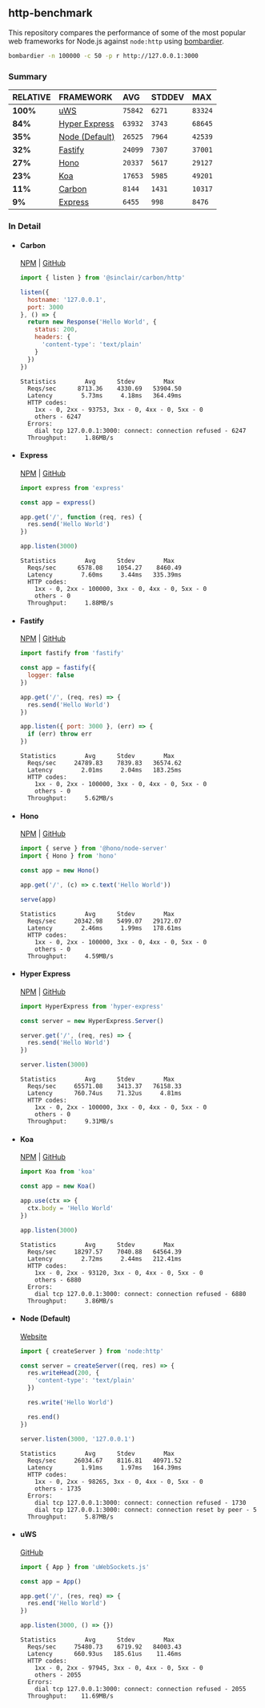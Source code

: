 ## http-benchmark

This repository compares the performance of some of the most popular web frameworks for Node.js against `node:http` using [bombardier](https://github.com/codesenberg/bombardier).

```bash
bombardier -n 100000 -c 50 -p r http://127.0.0.1:3000
```

### Summary

| RELATIVE | FRAMEWORK | AVG | STDDEV | MAX |
| :--- | :--- | :--- | :--- | :--- |
| **100%** | [uWS](#uws) | `75842` | `6271` | `83324` |
| **84%** | [Hyper Express](#hyper-express) | `63932` | `3743` | `68645` |
| **35%** | [Node (Default)](#node-default) | `26525` | `7964` | `42539` |
| **32%** | [Fastify](#fastify) | `24099` | `7307` | `37001` |
| **27%** | [Hono](#hono) | `20337` | `5617` | `29127` |
| **23%** | [Koa](#koa) | `17653` | `5985` | `49201` |
| **11%** | [Carbon](#carbon) | `8144` | `1431` | `10317` |
| **9%** | [Express](#express) | `6455` | `998` | `8476` |


### In Detail

- #### Carbon
  [NPM](https://npmjs.com/@sinclair/carbon) | [GitHub](https://github.com/sinclairzx81/carbon)
  ```js
  import { listen } from '@sinclair/carbon/http'

  listen({
    hostname: '127.0.0.1',
    port: 3000
  }, () => {
    return new Response('Hello World', {
      status: 200,
      headers: {
        'content-type': 'text/plain'
      }
    })
  })
  ```

  ```
  Statistics        Avg      Stdev        Max
    Reqs/sec      8713.36    4330.69   53904.50
    Latency        5.73ms     4.18ms   364.49ms
    HTTP codes:
      1xx - 0, 2xx - 93753, 3xx - 0, 4xx - 0, 5xx - 0
      others - 6247
    Errors:
      dial tcp 127.0.0.1:3000: connect: connection refused - 6247
    Throughput:     1.86MB/s
  ```

- #### Express
  [NPM](https://npmjs.com/express) | [GitHub](https://github.com/expressjs/express)
  ```js
  import express from 'express'

  const app = express()

  app.get('/', function (req, res) {
    res.send('Hello World')
  })

  app.listen(3000)
  ```

  ```
  Statistics        Avg      Stdev        Max
    Reqs/sec      6578.08    1054.27    8460.49
    Latency        7.60ms     3.44ms   335.39ms
    HTTP codes:
      1xx - 0, 2xx - 100000, 3xx - 0, 4xx - 0, 5xx - 0
      others - 0
    Throughput:     1.88MB/s
  ```

- #### Fastify
  [NPM](https://npmjs.com/fastify) | [GitHub](https://github.com/fastify/fastify)
  ```js
  import fastify from 'fastify'

  const app = fastify({
    logger: false
  })

  app.get('/', (req, res) => {
    res.send('Hello World')
  })

  app.listen({ port: 3000 }, (err) => {
    if (err) throw err
  })
  ```

  ```
  Statistics        Avg      Stdev        Max
    Reqs/sec     24789.83    7839.83   36574.62
    Latency        2.01ms     2.04ms   183.25ms
    HTTP codes:
      1xx - 0, 2xx - 100000, 3xx - 0, 4xx - 0, 5xx - 0
      others - 0
    Throughput:     5.62MB/s
  ```

- #### Hono
  [NPM](https://npmjs.com/hono) | [GitHub](https://github.com/honojs/hono)
  ```js
  import { serve } from '@hono/node-server'
  import { Hono } from 'hono'

  const app = new Hono()

  app.get('/', (c) => c.text('Hello World'))

  serve(app)
  ```

  ```
  Statistics        Avg      Stdev        Max
    Reqs/sec     20342.98    5499.07   29172.07
    Latency        2.46ms     1.99ms   178.61ms
    HTTP codes:
      1xx - 0, 2xx - 100000, 3xx - 0, 4xx - 0, 5xx - 0
      others - 0
    Throughput:     4.59MB/s
  ```

- #### Hyper Express
  [NPM](https://npmjs.com/hyper-express) | [GitHub](https://github.com/kartikk221/hyper-express)
  ```js
  import HyperExpress from 'hyper-express'

  const server = new HyperExpress.Server()

  server.get('/', (req, res) => {
    res.send('Hello World')
  })

  server.listen(3000)
  ```

  ```
  Statistics        Avg      Stdev        Max
    Reqs/sec     65571.08    3413.37   76158.33
    Latency      760.74us    71.32us     4.81ms
    HTTP codes:
      1xx - 0, 2xx - 100000, 3xx - 0, 4xx - 0, 5xx - 0
      others - 0
    Throughput:     9.31MB/s
  ```

- #### Koa
  [NPM](https://npmjs.com/koa) | [GitHub](https://github.com/koajs/koa)
  ```js
  import Koa from 'koa'

  const app = new Koa()

  app.use(ctx => {
    ctx.body = 'Hello World'
  })

  app.listen(3000)
  ```

  ```
  Statistics        Avg      Stdev        Max
    Reqs/sec     18297.57    7040.88   64564.39
    Latency        2.72ms     2.44ms   212.41ms
    HTTP codes:
      1xx - 0, 2xx - 93120, 3xx - 0, 4xx - 0, 5xx - 0
      others - 6880
    Errors:
      dial tcp 127.0.0.1:3000: connect: connection refused - 6880
    Throughput:     3.86MB/s
  ```

- #### Node (Default)
  [Website](https://nodejs.org/api/http.html)
  ```js
  import { createServer } from 'node:http'

  const server = createServer((req, res) => {
    res.writeHead(200, {
      'content-type': 'text/plain'
    })

    res.write('Hello World')

    res.end()
  })

  server.listen(3000, '127.0.0.1')
  ```

  ```
  Statistics        Avg      Stdev        Max
    Reqs/sec     26034.67    8116.81   40971.52
    Latency        1.91ms     1.97ms   164.39ms
    HTTP codes:
      1xx - 0, 2xx - 98265, 3xx - 0, 4xx - 0, 5xx - 0
      others - 1735
    Errors:
      dial tcp 127.0.0.1:3000: connect: connection refused - 1730
      dial tcp 127.0.0.1:3000: connect: connection reset by peer - 5
    Throughput:     5.87MB/s
  ```

- #### uWS
  [GitHub](https://github.com/uNetworking/uWebSockets.js)
  ```js
  import { App } from 'uWebSockets.js'

  const app = App()

  app.get('/', (res, req) => {
    res.end('Hello World')
  })

  app.listen(3000, () => {})
  ```

  ```
  Statistics        Avg      Stdev        Max
    Reqs/sec     75480.73    6719.92   84003.43
    Latency      660.93us   185.61us    11.46ms
    HTTP codes:
      1xx - 0, 2xx - 97945, 3xx - 0, 4xx - 0, 5xx - 0
      others - 2055
    Errors:
      dial tcp 127.0.0.1:3000: connect: connection refused - 2055
    Throughput:    11.69MB/s
  ```


